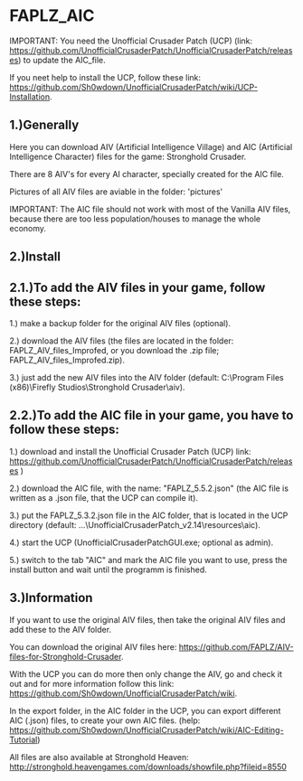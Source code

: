 # FAPLZ_AIC

IMPORTANT: You need the Unofficial Crusader Patch (UCP) (link: https://github.com/UnofficialCrusaderPatch/UnofficialCrusaderPatch/releases) to update the AIC_file.

If you neet help to install the UCP, follow these link: https://github.com/Sh0wdown/UnofficialCrusaderPatch/wiki/UCP-Installation.

1.)Generally
-
Here you can download AIV (Artificial Intelligence Village) and AIC (Artificial Intelligence Character) files for the game: Stronghold Crusader.

There are 8 AIV's for every AI character, specially created for the AIC file.

Pictures of all AIV files are aviable in the folder: 'pictures'

IMPORTANT: The AIC file should not work with most of the Vanilla AIV files, because there are too less population/houses to manage the whole economy.

2.)Install
-



2.1.)To add the AIV files in your game, follow these steps:
-


  1.) make a backup folder for the original AIV files (optional).

  2.) download the AIV files (the files are located in the folder: FAPLZ_AIV_files_Improfed, or you download the .zip file; FAPLZ_AIV_files_Improfed.zip).

  3.) just add the new AIV files into the AIV folder (default: C:\Program Files (x86)\Firefly Studios\Stronghold Crusader\aiv).



2.2.)To add the AIC file in your game, you have to follow these steps:
-


  1.) download and install the Unofficial Crusader Patch (UCP) link: https://github.com/UnofficialCrusaderPatch/UnofficialCrusaderPatch/releases )

  2.) download the AIC file, with the name: "FAPLZ_5.5.2.json" (the AIC file is written as a .json file, that the UCP can compile it).

  3.) put the FAPLZ_5.3.2.json file in the AIC folder, that is located in the UCP directory (default: ...\UnofficialCrusaderPatch_v2.14\resources\aic).

  4.) start the UCP (UnofficialCrusaderPatchGUI.exe; optional as admin).

  5.) switch to the tab "AIC" and mark the AIC file you want to use, press the install button and wait until the programm is finished.


3.)Information
-
If you want to use the original AIV files, then take the original AIV files and add these to the AIV folder.

You can download the original AIV files here: https://github.com/FAPLZ/AIV-files-for-Stronghold-Crusader.

With the UCP you can do more then only change the AIV, go and check it out and for more information follow this link: https://github.com/Sh0wdown/UnofficialCrusaderPatch/wiki.

In the export folder, in the AIC folder in the UCP, you can export different AIC (.json) files, to create your own AIC files. (help: https://github.com/Sh0wdown/UnofficialCrusaderPatch/wiki/AIC-Editing-Tutorial)

All files are also available at Stronghold Heaven: http://stronghold.heavengames.com/downloads/showfile.php?fileid=8550

